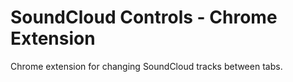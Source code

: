 # SoundCloud Controls - Chrome Extension

Chrome extension for changing SoundCloud tracks between tabs.
